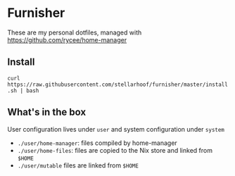 # Furnisher

These are my personal dotfiles, managed with https://github.com/rycee/home-manager

## Install

`curl https://raw.githubusercontent.com/stellarhoof/furnisher/master/install.sh | bash`

## What's in the box

User configuration lives under `user` and system configuration under `system`
- `./user/home-manager`: files compiled by home-manager
- `./user/home-files`: files are copied to the Nix store and linked from `$HOME`
- `./user/mutable` files are linked from `$HOME`
